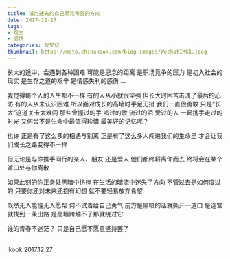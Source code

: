 ```yaml
---
title: 请为迷失的自己照亮希望的方向
date: 2017-12-27
tags:
- 观文
- 感悟
categories: 观文记
thumbnail: https://meto.chinakook.com/blog-images/WechatIMG1.jpeg
---
```


长大的途中，会遇到各种困难 <!--more-->
可能是思念的距离
是职场竞争的压力
是初入社会的现实
是生存之道的艰辛
是情感失利的感伤
...

我觉得每个人的人生都不一样
有的人从小就很坚强
但长大时困苦击溃了最后的心防
有的人从未认识困难
所以面对成长的高墙时手足无措
我们一直很勇敢
只是“长大”这道关卡太难闯
那些曾握过的手
唱过的歌
流过的泪
爱过的人
一起携手走过的时光
又何尝不是生命中最值得珍惜
最美好的记忆呢？

也许
正是有了这么多的相遇与别离
正是有了这么多人闯进我们的生命里
才会让我们成长之路变得不一样

但无论是与你携手同行的亲人、朋友
还是爱人
他们都终将离你而去
终将会在某个渡口处与你离散

如果此刻的你正身处黑暗中彷徨
在生活的暗流中迷失了方向
不管过去是如何度过的
只要你还对未来还抱有幻想
就不要轻易放弃希望

既然无人能懂无人愿帮
何不试着给自己勇气
前方是黑暗的话就撕开一道口
是迷宫就找到一条出路
是高墙跨越不了那就绕过它

谁的青春不迷茫？
只是自己愿不愿意坚持罢了


<br>ikook
2017.12.27
